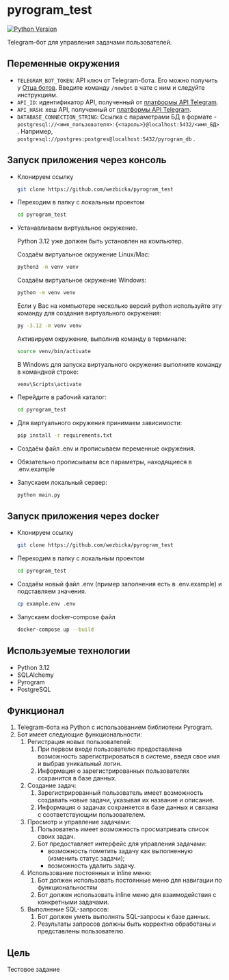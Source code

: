 # pyrogram_test

[![Python Version](https://img.shields.io/badge/Python-3.12-blue.svg?logo=python)](https://www.python.org/downloads/release/python-3210/)

Telegram-бот для управления задачами пользователей.

## Переменные окружения

- `TELEGRAM_BOT_TOKEN`: API ключ от Telegram-бота. Его можно получить у [Отца ботов](https://telegram.me/botfather). Введите команду `/newbot` в чате с ним и следуйте инструкциям.
- `API_ID`: идентификатор API, полученный от [платформы API Telegram](https://my.telegram.org/apps).
- `API_HASH`: хеш API, полученный от [платформы API Telegram](https://my.telegram.org/apps).
- `DATABASE_CONNECTION_STRING`: Ссылка с параметрами БД в формате - `postgresql://<имя_пользователя>:{<пароль>}@localhost:5432/<имя_БД>` . Например, `postgresql://postgres:postgres@localhost:5432/pyrogram_db` .

## Запуск приложения через консоль

- Клонируем ссылку

  ```bash
  git clone https://github.com/wezbicka/pyrogram_test
  ```
- Переходим в папку с локальным проектом

  ```bash
  cd pyrogram_test
  ```
- Устанавливаем виртуальное окружение.
  
  Python 3.12 уже должен быть установлен на компьютер.

  Создаём виртуальное окружение Linux/Mac:
  ```bash
  python3 -m venv venv
  ```
  Создаём виртуальное окружение Windows:
    ```bash
  python -m venv venv
  ```

  Если у Вас на компьютере несколько версий python используйте эту команду для создания виртуального окружения:
  ```bash
  py -3.12 -m venv venv
  ```
  Активируем окружение, выполнив команду в терминале:
  ```bash
  source venv/bin/activate
  ```
  В Windows для запуска виртуального окружения выполните команду в командной строке:
  ```shell
  venv\Scripts\activate
  ```
- Перейдите в рабочий каталог:
  ```bash
  cd pyrogram_test
  ```
- Для виртуального окружения принимаем зависимости:
  ```bash
  pip install -r requirements.txt
  ```
- Создаём файл .env и прописываем переменные окружения.
- Обязательно прописываем все параметры, находящиеся в .env.example

- Запускаем локальный сервер:
  ```bash
  python main.py
  ```

## Запуск приложения через docker

- Клонируем ссылку

  ```bash
  git clone https://github.com/wezbicka/pyrogram_test
  ```

- Переходим в папку с локальным проектом

  ```bash
  cd pyrogram_test
  ```

- Создаём новый файл .env (пример заполнения есть в .env.example) и подставляем значения.

  ```bash
  cp example.env .env
  ```
- Запускаем docker-compose файл

  ```bash
  docker-compose up --build
  ```

## Используемые технологии
- Python 3.12
- SQLAlchemy
- Pyrogram
- PostgreSQL

## Функционал

1. Telegram-бота на Python с использованием библиотеки Pyrogram.
2. Бот имеет следующие функциональности:
    1. Регистрация новых пользователей:
        1. При первом входе пользователю предоставлена возможность зарегистрироваться в системе, введя свое имя и выбрав уникальный логин.
        2. Информация о зарегистрированных пользователях сохранится в базе данных.
    2. Создание задач:
        1. Зарегистрированный пользователь имеет возможность создавать новые задачи, указывая их название и описание.
        2. Информация о задачах сохраняется в базе данных и связана с соответствующим пользователем.
    3. Просмотр и управление задачами:
        1. Пользователь имеет возможность просматривать список своих задач.
        2. Бот предоставляет интерфейс для управления задачами:
            - возможность пометить задачу как выполненную (изменить статус задачи);
            - возможность удалить задачу.
    4. Использование постоянных и inline меню:
        1. Бот должен использовать постоянные меню для навигации по функциональностям
        2. Бот должен использовать inline меню для взаимодействия с конкретными задачами.
    5. Выполнение SQL-запросов:
        1. Бот должен уметь выполнять SQL-запросы к базе данных.
        2. Результаты запросов должны быть корректно обработаны и представлены пользователю.

## Цель

Тестовое задание
